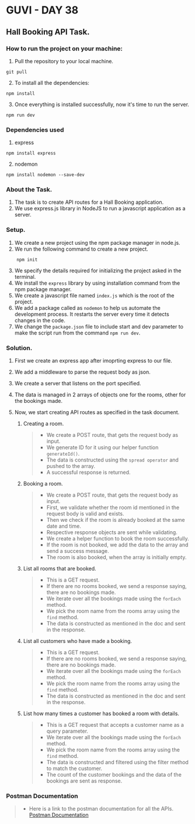 # GUVI - DAY 38

## Hall Booking API Task.

### How to run the project on your machine:

1. Pull the repository to your local machine.

```
git pull
```

2. To install all the dependencies:

```
npm install
```

3. Once everything is installed successfully, now it's time to run the server.

```
npm run dev
```

### Dependencies used

1. express

```
npm install express
```

2. nodemon

```
npm install nodemon --save-dev
```

### About the Task.

1. The task is to create API routes for a Hall Booking application.
2. We use express.js library in NodeJS to run a javascript application as a server.

### Setup.

1. We create a new project using the npm package manager in node.js.
2. We run the following command to create a new project.

```
    npm init
```

3. We specify the details required for initializing the project asked in the terminal.
4. We install the `express` library by using installation command from the npm package manager.
5. We create a javascript file named `index.js` which is the root of the project.
6. We add a package called as `nodemon` to help us automate the development process. It restarts the server every time it detects changes in the code.
7. We change the `package.json` file to include start and dev parameter to make the script run from the command `npm run dev`.

### Solution.

1. First we create an express app after imoprting express to our file.
2. We add a middleware to parse the request body as json.
3. We create a server that listens on the port specified.
4. The data is managed in 2 arrays of objects one for the rooms, other for the bookings made.
5. Now, we start creating API routes as specified in the task document.

   1. Creating a room.

      > - We create a POST route, that gets the request body as input.
      > - We generate ID for it using our helper function `generateId()`.
      > - The data is constructed using the `spread operator` and pushed to the array.
      > - A successful response is returned.

   2. Booking a room.

      > - We create a POST route, that gets the request body as input.
      > - First, we validate whether the room id mentioned in the request body is valid and exists.
      > - Then we check if the room is already booked at the same date and time.
      > - Respective response objects are sent while validating.
      > - We create a helper function to book the room successfully.
      > - If the room is not booked, we add the data to the array and send a success message.
      > - The room is also booked, when the array is initially empty.

   3. List all rooms that are booked.

      > - This is a GET request.
      > - If there are no rooms booked, we send a response saying, there are no bookings made.
      > - We iterate over all the bookings made using the `forEach` method.
      > - We pick the room name from the rooms array using the `find` method.
      > - The data is constructed as mentioned in the doc and sent in the response.

   4. List all customers who have made a booking.

      > - This is a GET request.
      > - If there are no rooms booked, we send a response saying, there are no bookings made.
      > - We iterate over all the bookings made using the `forEach` method.
      > - We pick the room name from the rooms array using the `find` method.
      > - The data is constructed as mentioned in the doc and sent in the response.

   5. List how many times a customer has booked a room with details.
      > - This is a GET request that accepts a customer name as a query parameter.
      > - We iterate over all the bookings made using the `forEach` method.
      > - We pick the room name from the rooms array using the `find` method.
      > - The data is constructed and filtered using the filter method to match the customer.
      > - The count of the customer bookings and the data of the bookings are sent as response.

### Postman Documentation

> - Here is a link to the postman documentation for all the APIs. [Postman Documentation](https://documenter.getpostman.com/view/25007380/2sA3XWbyR1)
